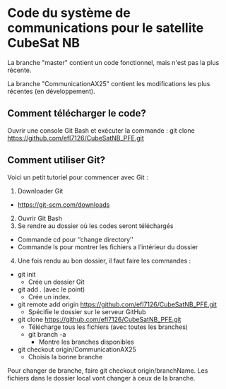# Code du système de communications pour le satellite CubeSat NB

La branche "master" contient un code fonctionnel, mais n'est pas la plus récente.

La branche "CommunicationAX25" contient les modifications les plus récentes (en développement).

## Comment télécharger le code?

Ouvrir une console Git Bash et exécuter la commande : git clone https://github.com/efl7126/CubeSatNB_PFE.git

## Comment utiliser Git?

Voici un petit tutoriel pour commencer avec Git :

1.	Downloader Git
- https://git-scm.com/downloads
2.	Ouvrir Git Bash
3.	Se rendre au dossier où les codes seront téléchargés
- Commande cd pour ‘’change directory’’
- Commande ls pour montrer les fichiers a l’intérieur du dossier
4.	Une fois rendu au bon dossier, il faut faire les commandes :
- git init
  - Crée un dossier Git
- git add . (avec le point)
  - Crée un index.
- git remote add origin https://github.com/efl7126/CubeSatNB_PFE.git
  - Spécifie le dossier sur le serveur GitHub
- git clone https://github.com/efl7126/CubeSatNB_PFE.git
  - Télécharge tous les fichiers (avec toutes les branches)
  - git branch -a
    - Montre les branches disponibles
- git checkout origin/CommunicationAX25
  - Choisis la bonne branche

Pour changer de branche, faire git checkout origin/branchName. Les fichiers dans le dossier local vont changer à ceux de la branche.
